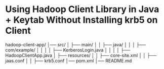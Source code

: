 # Using Hadoop Client Library in Java + Keytab Without Installing krb5 on Client

hadoop-client-app/
│── src/
│   ├── main/
│   │   ├── java/
│   │   │   ├── com/example/
│   │   │   │   ├── KerberosLogin.java
│   │   │   │   ├── HadoopClientApp.java
│   ├── resources/
│   │   ├── core-site.xml
│   │   ├── jaas.conf
│   │   ├── krb5.conf
│── pom.xml
│── README.md

